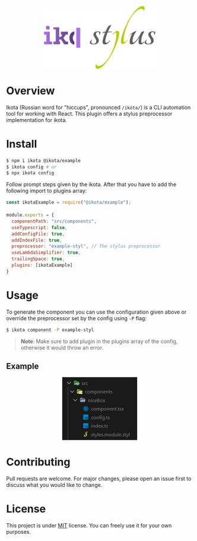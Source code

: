 <p align="center">
  <img alt="ikota" src="example/public/ikotastylus.svg" width="300" />
</p>

# Overview

Ikota (Russian word for "hiccups", pronounced `/ikóta/`) is a CLI
automation tool for working with React. This plugin offers a
stylus preprocessor implementation for ikota.

# Install

```bash
$ npm i ikota @ikota/example
$ ikota config # or
$ npx ikota config
```

Follow prompt steps given by the ikota. After that you have to
add the following import to plugins array:

```js
const ikotaExample = require("@ikota/example");

module.exports = {
  componentPath: "src/components",
  useTypescript: false,
  addConfigFile: true,
  addIndexFile: true,
  preprocessor: "example-styl", // The stylus preprocessor
  useLambdaSimplifier: true,
  trailingSpace: true,
  plugins: [ikotaExample]
}
```

# Usage

To generate the component you can use the configuration given
above or override the preprocessor set by the config using `-P`
flag:

```bash
$ ikota component -P example-styl
```

> **Note**: Make sure to add plugin in the plugins array of the
config, otherwise it would throw an error.

## Example

<p align="center">
  <img alt="Generating the component with Stylus" src="example/public/generatecomponent.png" width="40%" />
</p>

# Contributing

Pull requests are welcome. For major changes, please open an issue
first to discuss what you would like to change.

# License

This project is under [MIT](https://choosealicense.com/licenses/mit/)
license. You can freely use it for your own purposes.
